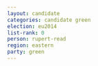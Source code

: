 ```yaml
---
layout: candidate
categories: candidate green
election: eu2014
list-rank: 0
person: rupert-read
region: eastern
party: green
---
```

